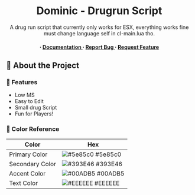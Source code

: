 <div align='center'>

<h1>Dominic - Drugrun Script</h1>
<p>A drug run script that currently only works for ESX, everything works fine must change language self in cl-main.lua tho.</p>

<h4> <span> · </span> <a href="https://github.com/fisken01/fnDominic/blob/master/README.md"> Documentation </a> <span> · </span> <a href="https://github.com/fisken01/fnDominic/issues"> Report Bug </a> <span> · </span> <a href="https://github.com/fisken01/fnDominic/issues"> Request Feature </a> </h4>


</div>


## :star2: About the Project

### :dart: Features
- Low MS
- Easy to Edit
- Small drug Script
- Fun for Players!


### :art: Color Reference
| Color | Hex |
| --------------- | ---------------------------------------------------------------- |
| Primary Color | ![#5e85c0](https://via.placeholder.com/10/5e85c0?text=+) #5e85c0 |
| Secondary Color | ![#393E46](https://via.placeholder.com/10/393E46?text=+) #393E46 |
| Accent Color | ![#00ADB5](https://via.placeholder.com/10/00ADB5?text=+) #00ADB5 |
| Text Color | ![#EEEEEE](https://via.placeholder.com/10/EEEEEE?text=+) #EEEEEE |

